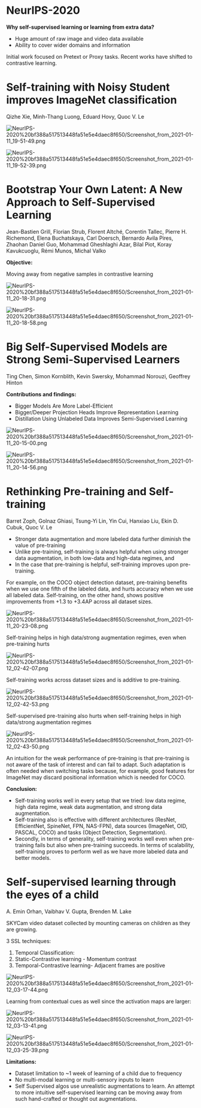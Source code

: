 # NeurIPS-2020

**Why self-supervised learning or learning from extra data?**

- Huge amount of raw image and video data available
- Ability to cover wider domains and information

Initial work focused on Pretext or Proxy tasks. Recent works have shifted to contrastive learning.

# **Self-training with Noisy Student improves ImageNet classification**

Qizhe Xie, Minh-Thang Luong, Eduard Hovy, Quoc V. Le

![NeurIPS-2020%20bf388a517513448fa51e5e4daec8f650/Screenshot_from_2021-01-11_19-51-49.png](NeurIPS-2020%20bf388a517513448fa51e5e4daec8f650/Screenshot_from_2021-01-11_19-51-49.png)

![NeurIPS-2020%20bf388a517513448fa51e5e4daec8f650/Screenshot_from_2021-01-11_19-52-39.png](NeurIPS-2020%20bf388a517513448fa51e5e4daec8f650/Screenshot_from_2021-01-11_19-52-39.png)

# **Bootstrap Your Own Latent: A New Approach to Self-Supervised Learning**

Jean-Bastien Grill, Florian Strub, Florent Altché, Corentin Tallec, Pierre H. Richemond, Elena Buchatskaya, Carl Doersch, Bernardo Avila Pires, Zhaohan Daniel Guo, Mohammad Gheshlaghi Azar, Bilal Piot, Koray Kavukcuoglu, Rémi Munos, Michal Valko

**Objective:**

Moving away from negative samples in contrastive learning

![NeurIPS-2020%20bf388a517513448fa51e5e4daec8f650/Screenshot_from_2021-01-11_20-18-31.png](NeurIPS-2020%20bf388a517513448fa51e5e4daec8f650/Screenshot_from_2021-01-11_20-18-31.png)

![NeurIPS-2020%20bf388a517513448fa51e5e4daec8f650/Screenshot_from_2021-01-11_20-18-58.png](NeurIPS-2020%20bf388a517513448fa51e5e4daec8f650/Screenshot_from_2021-01-11_20-18-58.png)

# **Big Self-Supervised Models are Strong Semi-Supervised Learners**

Ting Chen, Simon Kornblith, Kevin Swersky, Mohammad Norouzi, Geoffrey Hinton

**Contributions and findings:**

- Bigger Models Are More Label-Efficient
- Bigger/Deeper Projection Heads Improve Representation Learning
- Distillation Using Unlabeled Data Improves Semi-Supervised Learning

![NeurIPS-2020%20bf388a517513448fa51e5e4daec8f650/Screenshot_from_2021-01-11_20-15-00.png](NeurIPS-2020%20bf388a517513448fa51e5e4daec8f650/Screenshot_from_2021-01-11_20-15-00.png)

![NeurIPS-2020%20bf388a517513448fa51e5e4daec8f650/Screenshot_from_2021-01-11_20-14-56.png](NeurIPS-2020%20bf388a517513448fa51e5e4daec8f650/Screenshot_from_2021-01-11_20-14-56.png)

# **Rethinking Pre-training and Self-training**

Barret Zoph, Golnaz Ghiasi, Tsung-Yi Lin, Yin Cui, Hanxiao Liu, Ekin D. Cubuk, Quoc V. Le

- Stronger data augmentation and more labeled data further diminish the value of pre-training
- Unlike pre-training, self-training is always helpful when using stronger data augmentation,
in both low-data and high-data regimes, and
- In the case that pre-training is helpful, self-training improves upon pre-training.

For example, on the COCO object detection dataset, pre-training benefits when we use one fifth of the labeled data, and hurts accuracy when we use all labeled data. Self-training, on the other
hand, shows positive improvements from +1.3 to +3.4AP across all dataset sizes.

![NeurIPS-2020%20bf388a517513448fa51e5e4daec8f650/Screenshot_from_2021-01-11_20-23-08.png](NeurIPS-2020%20bf388a517513448fa51e5e4daec8f650/Screenshot_from_2021-01-11_20-23-08.png)

Self-training helps in high data/strong augmentation regimes, even when pre-training hurts

![NeurIPS-2020%20bf388a517513448fa51e5e4daec8f650/Screenshot_from_2021-01-12_02-42-07.png](NeurIPS-2020%20bf388a517513448fa51e5e4daec8f650/Screenshot_from_2021-01-12_02-42-07.png)

Self-training works across dataset sizes and is additive to pre-training.

![NeurIPS-2020%20bf388a517513448fa51e5e4daec8f650/Screenshot_from_2021-01-12_02-42-53.png](NeurIPS-2020%20bf388a517513448fa51e5e4daec8f650/Screenshot_from_2021-01-12_02-42-53.png)

Self-supervised pre-training also hurts when self-training helps in high data/strong
augmentation regimes

![NeurIPS-2020%20bf388a517513448fa51e5e4daec8f650/Screenshot_from_2021-01-12_02-43-50.png](NeurIPS-2020%20bf388a517513448fa51e5e4daec8f650/Screenshot_from_2021-01-12_02-43-50.png)

An intuition for the weak performance of pre-training is that pre-training is not aware of the task
of interest and can fail to adapt. Such adaptation is often needed when switching tasks because, for example, good features for ImageNet may discard positional information which is needed for COCO.

**Conclusion:** 

- Self-training works well in every setup that we tried: low data regime, high data regime, weak data augmentation, and strong data augmentation.
- Self-training also is effective with different architectures (ResNet, EfficientNet,
SpineNet, FPN, NAS-FPN), data sources (ImageNet, OID, PASCAL, COCO) and tasks (Object
Detection, Segmentation).
- Secondly, in terms of generality, self-training works well even when
pre-training fails but also when pre-training succeeds. In terms of scalability, self-training proves to perform well as we have more labeled data and better models.

# **Self-supervised learning through the eyes of a child**

A. Emin Orhan, Vaibhav V. Gupta, Brenden M. Lake

SKYCam video dataset collected by mounting cameras on children as they are growing.

3 SSL techniques:

1. Temporal Classification:
2. Static-Contrastive learning - Momentum contrast
3. Temporal-Contrastive learning- Adjacent frames are positive  

![NeurIPS-2020%20bf388a517513448fa51e5e4daec8f650/Screenshot_from_2021-01-12_03-17-44.png](NeurIPS-2020%20bf388a517513448fa51e5e4daec8f650/Screenshot_from_2021-01-12_03-17-44.png)

Learning from contextual cues as well since the activation maps are larger:

![NeurIPS-2020%20bf388a517513448fa51e5e4daec8f650/Screenshot_from_2021-01-12_03-13-41.png](NeurIPS-2020%20bf388a517513448fa51e5e4daec8f650/Screenshot_from_2021-01-12_03-13-41.png)

![NeurIPS-2020%20bf388a517513448fa51e5e4daec8f650/Screenshot_from_2021-01-12_03-25-39.png](NeurIPS-2020%20bf388a517513448fa51e5e4daec8f650/Screenshot_from_2021-01-12_03-25-39.png)

**Limitations:**

- Dataset limitation to ~1 week of learning of a child due to frequency
- No multi-modal learning or multi-sensory inputs to learn
- Self Supervised algos use unrealistic augmentations to learn. An attempt to more intuitive self-supervised learning can be moving away from such hand-crafted or thought out augmentations.